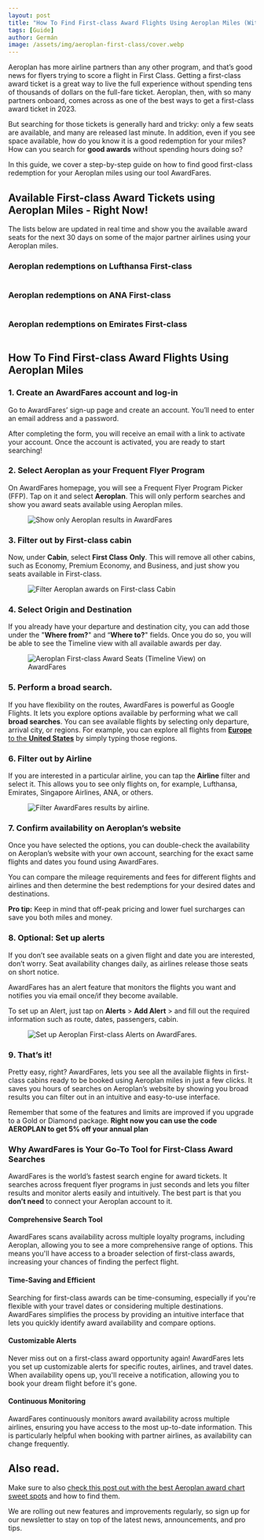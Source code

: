 ```yaml
---
layout: post
title: "How To Find First-class Award Flights Using Aeroplan Miles (With Realtime Updates)"
tags: [Guide]
author: Germán
image: /assets/img/aeroplan-first-class/cover.webp
---
```


Aeroplan has more airline partners than any other program, and that’s good news for flyers trying to score a flight in First Class. Getting a first-class award ticket is a great way to live the full experience without spending tens of thousands of dollars on the full-fare ticket. Aeroplan, then, with so many partners onboard, comes across as one of the best ways to get a first-class award ticket in 2023.

But searching for those tickets is generally hard and tricky: only a few seats are available, and many are released last minute. In addition, even if you see space available, how do you know it is a good redemption for your miles? How can you search for **good awards** without spending hours doing so?

In this guide, we cover a step-by-step guide on how to find good first-class redemption for your Aeroplan miles using our tool AwardFares.

<h2 id="live">Available First-class Award Tickets using Aeroplan Miles - Right Now!</h2>

The lists below are updated in real time and show you the available award seats for the next 30 days on some of the major partner airlines using your Aeroplan miles.

### Aeroplan redemptions on Lufthansa First-class

<table id="aeroplan-first-lh"></table>

### Aeroplan redemptions on ANA First-class

<table id="aeroplan-first-nh"></table>

### Aeroplan redemptions on Emirates First-class

<table id="aeroplan-first-ek"></table>

## How To Find First-class Award Flights Using Aeroplan Miles

### 1. Create an AwardFares account and log-in

Go to AwardFares’ sign-up page and create an account. You’ll need to enter an email address and a password.

After completing the form, you will receive an email with a link to activate your account. Once the account is activated, you are ready to start searching!

### 2. Select Aeroplan as your Frequent Flyer Program

On AwardFares homepage, you will see a Frequent Flyer Program Picker (FFP). Tap on it and select **Aeroplan**. This will only perform searches and show you award seats available using Aeroplan miles.

<figure>
<img src="/assets/img/aeroplan-first-class/2-select-ffp.gif" alt="Show only Aeroplan results in AwardFares" />
</figure>

### 3. Filter out by First-class cabin

Now, under **Cabin**, select **First Class** **Only**. This will remove all other cabins, such as Economy, Premium Economy, and Business, and just show you seats available in First-class.

<figure>
<img src="/assets/img/aeroplan-first-class/3-select-first-class-cabin.gif" alt="Filter Aeroplan awards on First-class Cabin" />
</figure>

### 4. Select Origin and Destination

If you already have your departure and destination city, you can add those under the "**Where from?**" and “**Where to?**" fields. Once you do so, you will be able to see the Timeline view with all available awards per day.

<figure>
<img src="/assets/img/aeroplan-first-class/4-timeline-view.webp" alt="Aeroplan First-class Award Seats (Timeline View) on AwardFares" />
</figure>

### 5. Perform a broad search.

If you have flexibility on the routes, AwardFares is powerful as Google Flights. It lets you explore options available by performing what we call **broad searches**. You can see available flights by selecting only departure, arrival city, or regions. For example, you can explore all flights from [**Europe** to the **United States**](https://awardfares.com/search?zone:Europe.country:US.;c:first;z:aeroplan) by simply typing those regions.

### 6. Filter out by Airline

If you are interested in a particular airline, you can tap the **Airline** filter and select it. This allows you to see only flights on, for example, Lufthansa, Emirates, Singapore Airlines, ANA, or others.

<figure>
<img src="/assets/img/aeroplan-first-class/6-select-airline.gif" alt="Filter AwardFares results by airline." />
</figure>

### 7. Confirm availability on Aeroplan’s website

Once you have selected the options, you can double-check the availability on Aeroplan’s website with your own account, searching for the exact same flights and dates you found using AwardFares.

You can compare the mileage requirements and fees for different flights and airlines and then determine the best redemptions for your desired dates and destinations.

**Pro tip:** Keep in mind that off-peak pricing and lower fuel surcharges can save you both miles and money.

### 8. Optional: Set up alerts

If you don’t see available seats on a given flight and date you are interested, don’t worry. Seat availability changes daily, as airlines release those seats on short notice.

AwardFares has an alert feature that monitors the flights you want and notifies you via email once/if they become available.

To set up an Alert, just tap on **Alerts** > **Add Alert** > and fill out the required information such as route, dates, passengers, cabin.

<figure>
<img src="/assets/img/aeroplan-first-class/8-aeroplan-alerts.webp" alt="Set up Aeroplan First-class Alerts on AwardFares." />
</figure>

### 9. That’s it!

Pretty easy, right? AwardFares, lets you see all the available flights in first-class cabins ready to be booked using Aeroplan miles in just a few clicks. It saves you hours of searches on Aeroplan’s website by showing you broad results you can filter out in an intuitive and easy-to-use interface.

Remember that some of the features and limits are improved if you upgrade to a Gold or Diamond package. **Right now you can use the code AEROPLAN to get 5% off your annual plan**

### Why AwardFares is Your Go-To Tool for First-Class Award Searches

AwardFares is the world’s fastest search engine for award tickets. It searches across frequent flyer programs in just seconds and lets you filter results and monitor alerts easily and intuitively. The best part is that you **don’t need** to connect your Aeroplan account to it.

#### Comprehensive Search Tool

AwardFares scans availability across multiple loyalty programs, including Aeroplan, allowing you to see a more comprehensive range of options. This means you'll have access to a broader selection of first-class awards, increasing your chances of finding the perfect flight.

#### Time-Saving and Efficient

Searching for first-class awards can be time-consuming, especially if you're flexible with your travel dates or considering multiple destinations. AwardFares simplifies the process by providing an intuitive interface that lets you quickly identify award availability and compare options.

#### Customizable Alerts

Never miss out on a first-class award opportunity again! AwardFares lets you set up customizable alerts for specific routes, airlines, and travel dates. When availability opens up, you'll receive a notification, allowing you to book your dream flight before it's gone.

#### Continuous Monitoring

AwardFares continuously monitors award availability across multiple airlines, ensuring you have access to the most up-to-date information. This is particularly helpful when booking with partner airlines, as availability can change frequently.

## Also read.

Make sure to also [check this post out with the best Aeroplan award chart sweet spots](https://blog.awardfares.com/aeroplan-guide/) and how to find them.

We are rolling out new features and improvements regularly, so sign up for our newsletter to stay on top of the latest news, announcements, and pro tips.

<script>
  (function () {
    createStatsTable('lh');
    createStatsTable('nh');
    createStatsTable('ek');
    async function createStatsTable(carrier) {
      const host = window.location.hostname == 'localhost' ? 'http://localhost:3000' :'https://awardfares.com';
      const endpoint = '/api/stats/' + `aeroplan-first-${carrier}` + '.json'
      const table = document.getElementById(`aeroplan-first-${carrier}`);
      table.innerHTML = 'Loading...';
      try {
        const resp = await fetch(host + endpoint);
        const data = await resp.json();
        /*
        // Test data:
        if (carrier == 'lh') {
          data = [{"route":"EZE-FRA","total":15},{"route":"FRA-EZE","total":11},{"route":"FRA-GRU","total":7},{"route":"FRA-EWR","total":5},{"route":"FRA-MEX","total":4},{"route":"MUC-BOS","total":4},{"route":"FRA-SFO","total":3},{"route":"FRA-ORD","total":3},{"route":"FRA-IAD","total":3},{"route":"FRA-IAH","total":3},{"route":"BOS-MUC","total":2},{"route":"GRU-FRA","total":2},{"route":"FRA-HND","total":1},{"route":"FRA-JFK","total":1},{"route":"FRA-HKG","total":1},{"route":"MUC-ORD","total":1},{"route":"MUC-IAD","total":1},{"route":"HND-FRA","total":1}];
        } else {
          data = [];
        }
        */
        const moreLink = `https://awardfares.com/search?..;c:first;a:${carrier.toUpperCase()};z:aeroplan`;
        const rowLimit = 10;
        const rows = data.slice(0, rowLimit).map(route => {
          const limit = 20;
          const displayCount = route.total > limit ? `${limit}+` : route.total;
          const searchLink = `https://awardfares.com/search?${route.route.replace('-', '.')}.;c:first;a:${carrier.toUpperCase()};z:aeroplan`;
          return `<tr>
            <td>
              ${route.route}
            </td>
            <td>
              <div style="width: ${Math.min(route.total, limit) * 20}px; height: 20px; background-image: url(https://awardfares.com/img/seat.png); background-size: contain; background-repeat: repeat-x"></div>
            </td>
            <td>
              <a href="${searchLink}">${displayCount} seat${route.total > 1 ? 's' : ''}</a></td>
            </tr>`;
        });
        if (rows.length > 0) {
          rows.push(`<tr><td colspan="3" align="center"><a href="${moreLink}">See all available seats</center></td></tr>`);
          table.innerHTML = rows.join('');
        } else {
          table.innerHTML = 'No seats available right now';
        }
      } catch (err) {
        console.error(err);
        table.innerHTML = 'Data not available right now';
      }
    }
  })();
</script>

<script type="application/ld+json">
{
  "@context": "https://schema.org/", 
  "@type": "HowTo", 
  "name": "How To Find First-class Award Flights Using Aeroplan Miles",
  "description": "Step-by-step tutorial on how to find first-class award tickets using Aeroplan miles, including seats on Lufthansa First Class, ANA First Class, and Emirates First Class",
  "image": "https://blog.awardfares.com/assets/img/aeroplan-first-class/cover.webp",
  "totalTime": "PT5M",
  "estimatedCost": {
    "@type": "MonetaryAmount",
    "currency": "USD",
    "value": "0"
  },
  "tool":[{
    "@type": "HowToTool",
    "name": "AwardFares"
  }],
  "supply":[{
    "@type": "HowToSupply",
    "name": "AwardFares"
  }],
  "step": [{
    "@type": "HowToStep",
    "name": "Create account",
    "text": "Create an AwardFares account and log-in.",
    "url": "https://awardfares.com/signup"
  },{
    "@type": "HowToStep",
    "name": "Select Aeroplan",
    "url": "https://awardfares.com/search?..;z:aeroplan"
    "text": "Select Aeroplan in the Frequent Flyer Program picker."
  },{
    "@type": "HowToStep",
    "name": "Filter First Class",
    "url": "https://awardfares.com/search?..;c:first;z:aeroplan"
    "text": "Filter out by First Class cabin."
  },{
    "@type": "HowToStep",
    "name": "Select route",
    "url": "https://awardfares.com/search?..;c:first;z:aeroplan"
    "text": "Select Origin and Destination."
  },{
    "@type": "HowToStep",
    "name": "Perform search",
    "url": "https://awardfares.com/search?..;c:first;z:aeroplan"
    "text": "Perform a broad search (optional)."
  },{
    "@type": "HowToStep",
    "name": "Filter by airline",
    "url": "https://awardfares.com/search?..;c:first;a:LH;z:aeroplan"
    "text": "Filter out by Airline."
  },{
    "@type": "HowToStep",
    "name": "Book",
    "url": "https://awardfares.com/search?..;c:first;a:LH;z:aeroplan"
    "text": "Confirm availability on Aeroplan’s website."
  },{
    "@type": "HowToStep",
    "name": "Set up alerts",
    "url": "https://awardfares.com/alerts"
    "text": "Set up award alerts (optional)."
  }]    
}
</script>

